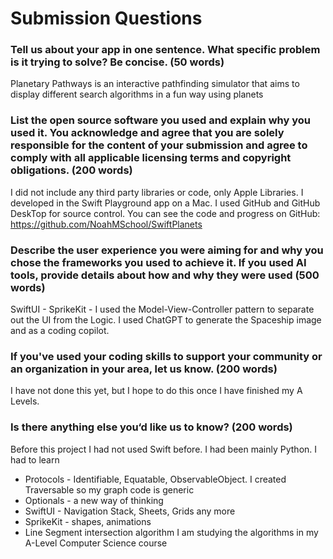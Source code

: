 # Submission Questions 

### Tell us about your app in one sentence. What specific problem is it trying to solve? Be concise. (50 words)

Planetary Pathways is an interactive pathfinding simulator that aims to display different search algorithms in a fun way using planets
  

### List the open source software you used and explain why you used it. You acknowledge and agree that you are solely responsible for the content of your submission and agree to comply with all applicable licensing terms and copyright obligations. (200 words)

I did not include any third party libraries or code, only Apple Libraries.
I developed in the Swift Playground app on a Mac. I used GitHub and GitHub DeskTop for source control. You can see the code and progress on GitHub: https://github.com/NoahMSchool/SwiftPlanets

###  Describe the user experience you were aiming for and why you chose the frameworks you used to achieve it. If you used AI tools, provide details about how and why they were used (500 words)

SwiftUI - 
SprikeKit -
I used the Model-View-Controller pattern to separate out the UI from the Logic.
I used ChatGPT to generate the Spaceship image and as a coding copilot.

### If you've used your coding skills to support your community or an organization in your area, let us know. (200 words)

I have not done this yet, but I hope to do this once I have finished my A Levels.
 
### Is there anything else you‘d like us to know? (200 words)

Before this project I had not used Swift before. I had been mainly Python. I had to learn
- Protocols - Identifiable, Equatable, ObservableObject. I created Traversable so my graph code is generic
- Optionals  - a new way of thinking
- SwiftUI - Navigation Stack, Sheets, Grids any more
- SprikeKit - shapes, animations
- Line Segment intersection algorithm 
I am studying the algorithms in my A-Level Computer Science course
